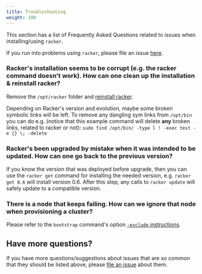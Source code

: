 ```yaml
---
title: Troubleshooting
weight: 100
---
```


This section has a list of Frequently Asked Questions related to issues when installing/using `racker`.

If you run into problems using `racker`, please file an issue [here](https://github.com/kinvolk/racker/issues).


### Racker's installation seems to be corrupt (e.g. the racker command doesn't work). How can one clean up the installation & reinstall racker?

Remove the `/opt/racker` folder and [reinstall racker](../_index.md).

Depending on Racker's version and evolution, maybe some broken symbolic links will be left. To remove any dangling sym links from `/opt/bin` you can do e.g. (notice that this example command will delete **any** broken links, related to racker or not):
`sudo find /opt/bin/ -type l ! -exec test -e {} \; -delete`

### Racker's been upgraded by mistake when it was intended to be updated. How can one go back to the previous version?

If you know the version that was deployed before upgrade, then you can use the `racker get` command for installing the needed version, e.g. `racker get 0.6` will install version 0.6. After this step, any calls to `racker update` will safely update to a compatible version.

### There is a node that keeps failing. How can we ignore that node when provisioning a cluster?

Please refer to the `bootstrap` command's option [`-exclude` instructions](../usage/bootstrap.md).

## Have more questions?

If you have more questions/suggestions about issues that are so common that they should be listed above, please [file an issue](https://github.com/kinvolk/racker/issues) about them.
